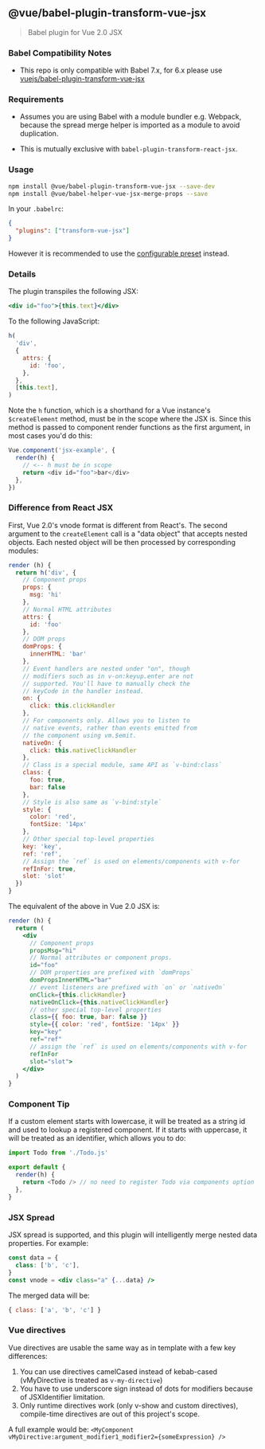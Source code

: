## @vue/babel-plugin-transform-vue-jsx

> Babel plugin for Vue 2.0 JSX

### Babel Compatibility Notes

- This repo is only compatible with Babel 7.x, for 6.x please use [vuejs/babel-plugin-transform-vue-jsx](https://github.com/vuejs/babel-plugin-transform-vue-jsx)

### Requirements

- Assumes you are using Babel with a module bundler e.g. Webpack, because the spread merge helper is imported as a module to avoid duplication.

- This is mutually exclusive with `babel-plugin-transform-react-jsx`.

### Usage

```bash
npm install @vue/babel-plugin-transform-vue-jsx --save-dev
npm install @vue/babel-helper-vue-jsx-merge-props --save
```

In your `.babelrc`:

```json
{
  "plugins": ["transform-vue-jsx"]
}
```

However it is recommended to use the [configurable preset](../babel-preset-jsx/README.md) instead.

### Details

The plugin transpiles the following JSX:

```jsx
<div id="foo">{this.text}</div>
```

To the following JavaScript:

```js
h(
  'div',
  {
    attrs: {
      id: 'foo',
    },
  },
  [this.text],
)
```

Note the `h` function, which is a shorthand for a Vue instance's `$createElement` method, must be in the scope where the JSX is. Since this method is passed to component render functions as the first argument, in most cases you'd do this:

```js
Vue.component('jsx-example', {
  render(h) {
    // <-- h must be in scope
    return <div id="foo">bar</div>
  },
})
```

### Difference from React JSX

First, Vue 2.0's vnode format is different from React's. The second argument to the `createElement` call is a "data object" that accepts nested objects. Each nested object will be then processed by corresponding modules:

```js
render (h) {
  return h('div', {
    // Component props
    props: {
      msg: 'hi'
    },
    // Normal HTML attributes
    attrs: {
      id: 'foo'
    },
    // DOM props
    domProps: {
      innerHTML: 'bar'
    },
    // Event handlers are nested under "on", though
    // modifiers such as in v-on:keyup.enter are not
    // supported. You'll have to manually check the
    // keyCode in the handler instead.
    on: {
      click: this.clickHandler
    },
    // For components only. Allows you to listen to
    // native events, rather than events emitted from
    // the component using vm.$emit.
    nativeOn: {
      click: this.nativeClickHandler
    },
    // Class is a special module, same API as `v-bind:class`
    class: {
      foo: true,
      bar: false
    },
    // Style is also same as `v-bind:style`
    style: {
      color: 'red',
      fontSize: '14px'
    },
    // Other special top-level properties
    key: 'key',
    ref: 'ref',
    // Assign the `ref` is used on elements/components with v-for
    refInFor: true,
    slot: 'slot'
  })
}
```

The equivalent of the above in Vue 2.0 JSX is:

```jsx
render (h) {
  return (
    <div
      // Component props
      propsMsg="hi"
      // Normal attributes or component props.
      id="foo"
      // DOM properties are prefixed with `domProps`
      domPropsInnerHTML="bar"
      // event listeners are prefixed with `on` or `nativeOn`
      onClick={this.clickHandler}
      nativeOnClick={this.nativeClickHandler}
      // other special top-level properties
      class={{ foo: true, bar: false }}
      style={{ color: 'red', fontSize: '14px' }}
      key="key"
      ref="ref"
      // assign the `ref` is used on elements/components with v-for
      refInFor
      slot="slot">
    </div>
  )
}
```

### Component Tip

If a custom element starts with lowercase, it will be treated as a string id and used to lookup a registered component. If it starts with uppercase, it will be treated as an identifier, which allows you to do:

```js
import Todo from './Todo.js'

export default {
  render(h) {
    return <Todo /> // no need to register Todo via components option
  },
}
```

### JSX Spread

JSX spread is supported, and this plugin will intelligently merge nested data properties. For example:

```jsx
const data = {
  class: ['b', 'c'],
}
const vnode = <div class="a" {...data} />
```

The merged data will be:

```js
{ class: ['a', 'b', 'c'] }
```

### Vue directives

Vue directives are usable the same way as in template with a few key differences:

1.  You can use directives camelCased instead of kebab-cased (vMyDirective is treated as `v-my-directive`)
2.  You have to use underscore sign instead of dots for modifiers because of JSXIdentifier limitation.
3.  Only runtime directives work (only v-show and custom directives), compile-time directives are out of this project's scope.

A full example would be: `<MyComponent vMyDirective:argument_modifier1_modifier2={someExpression} />`
